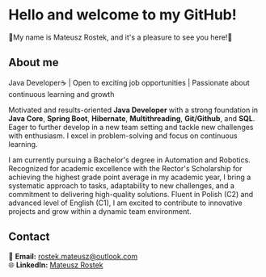 # Hello and welcome to my GitHub!

👋My name is Mateusz Rostek, and it's a pleasure to see you here!👋  

## About me
Java Developer☕ | Open to exciting job opportunities | Passionate about continuous learning and growth

Motivated and results-oriented **Java Developer** with a strong foundation in **Java Core**, **Spring Boot**, **Hibernate**, **Multithreading**, **Git/Github**, and **SQL**. Eager to further develop in a new team setting and tackle new challenges with enthusiasm. I excel in problem-solving and focus on continuous learning.

I am currently pursuing a Bachelor's degree in Automation and Robotics. Recognized for academic excellence with the Rector's Scholarship for achieving the highest grade point average in my academic year, I bring a systematic approach to tasks, adaptability to new challenges, and a commitment to delivering high-quality solutions. Fluent in Polish (C2) and advanced level of English (C1), I am excited to contribute to innovative projects and grow within a dynamic team environment.

## Contact
📧 **Email:** rostek.mateusz@outlook.com  
🌐 **LinkedIn:** [Mateusz Rostek](https://www.linkedin.com/in/mateuszrostek/)

